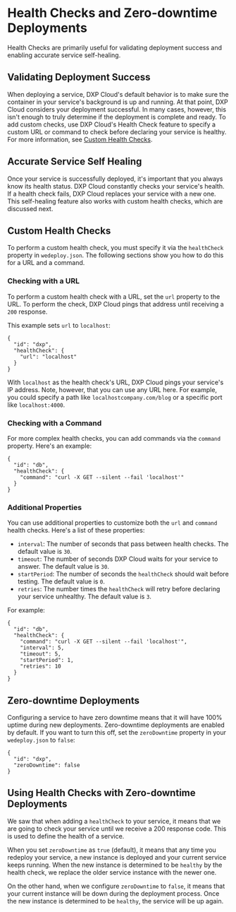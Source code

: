 # Health Checks and Zero-downtime Deployments

Health Checks are primarily useful for validating deployment success and 
enabling accurate service self-healing. 

## Validating Deployment Success

When deploying a service, DXP Cloud's default behavior is to make sure the 
container in your service's background is up and running. At that point, DXP 
Cloud considers your deployment successful. In many cases, however, this isn't 
enough to truly determine if the deployment is complete and ready. To add custom 
checks, use DXP Cloud's Health Check feature to specify a custom URL or command 
to check before declaring your service is healthy. For more information, see 
[Custom Health Checks](#custom-health-checks). 

## Accurate Service Self Healing

Once your service is successfully deployed, it's important that you always know 
its health status. DXP Cloud constantly checks your service's health. If a 
health check fails, DXP Cloud replaces your service with a new one. This 
self-healing feature also works with custom health checks, which are discussed 
next. 

## Custom Health Checks

To perform a custom health check, you must specify it via the `healthCheck` 
property in `wedeploy.json`. The following sections show you how to do this for 
a URL and a command.

### Checking with a URL

To perform a custom health check with a URL, set the `url` property to the URL. 
To perform the check, DXP Cloud pings that address until receiving a `200` 
response.

This example sets `url` to `localhost`:

    {
      "id": "dxp",
      "healthCheck": {
        "url": "localhost"
      }
    }

With `localhost` as the health check's URL, DXP Cloud pings your service's IP 
address. Note, however, that you can use any URL here. For example, you could 
specify a path like `localhostcompany.com/blog` or a specific port like 
`localhost:4000`. 

### Checking with a Command

For more complex health checks, you can add commands via the `command` property. 
Here's an example:

    {
      "id": "db",
      "healthCheck": {
        "command": "curl -X GET --silent --fail 'localhost'"
      }
    }

### Additional Properties

You can use additional properties to customize both the `url` and `command` 
health checks. Here's a list of these properties: 

-   `interval`: The number of seconds that pass between health checks. The 
    default value is `30`.
-   `timeout`: The number of seconds DXP Cloud waits for your service to answer. 
    The default value is `30`. 
-   `startPeriod`: The number of seconds the `healthCheck` should wait before 
    testing. The default value is `0`. 
-   `retries`: The number times the `healthCheck` will retry before declaring 
    your service unhealthy. The default value is `3`. 

For example: 

    {
      "id": "db",
      "healthCheck": {
        "command": "curl -X GET --silent --fail 'localhost'",
        "interval": 5,
        "timeout": 5,
        "startPeriod": 1,
        "retries": 10
      }
    }

## Zero-downtime Deployments

Configuring a service to have zero downtime means that it will have 100% uptime 
during new deployments. Zero-downtime deployments are enabled by default. If you 
want to turn this off, set the `zeroDowntime` property in your `wedeploy.json` 
to `false`: 

    {
      "id": "dxp",
      "zeroDowntime": false
    }

## Using Health Checks with Zero-downtime Deployments

We saw that when adding a `healthCheck` to your service, it means that we are
going to check your service until we receive a 200 response code. This is used
to define the health of a service. 

When you set `zeroDowntime` as `true` (default), it means that any time you
redeploy your service, a new instance is deployed and your current service keeps
running. When the new instance is determined to be `healthy` by the health
check, we replace the older service instance with the newer one. 

On the other hand, when we configure `zeroDowntime` to `false`, it means that
your current instance will be down during the deployment process. Once the new
instance is determined to be `healthy`, the service will be up again. 
